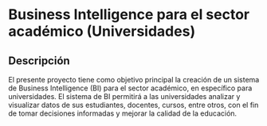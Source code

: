 # Business Intelligence para el sector académico (Universidades)

## Descripción
El presente proyecto tiene como objetivo principal la creación de un sistema de Business Intelligence (BI) para el sector académico, en específico para universidades. El sistema de BI permitirá a las universidades analizar y visualizar datos de sus estudiantes, docentes, cursos, entre otros, con el fin de tomar decisiones informadas y mejorar la calidad de la educación.





